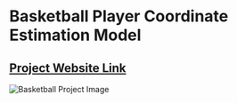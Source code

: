 # Basketball Player Coordinate Estimation Model

## [Project Website Link](https://jeffmeredith.github.io/bball-court-viz/)

![Basketball Project Image](bball-viz.png)
